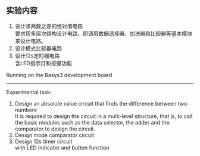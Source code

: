 ## 实验内容    
1.  设计求两数之差的绝对值电路   
要求用多层次结构设计电路，即调用数据选择器、加法器和比较器等基本模块来设计电路。  
2.  设计模式比较器电路  
3.  设计12s定时器电路  
  含LED指示灯和按键功能    

Running on the Basys3 development board
___

Experimental task:  
1.  Design an absolute value circuit that finds the difference between two numbers  
It is required to design the circuit in a multi-level structure, that is, to call the basic modules such as the data selector, the adder and the comparator to design the circuit.  
2.  Design mode comparator circuit  
3.  Design 12s timer circuit  
with LED indicator and button function   

